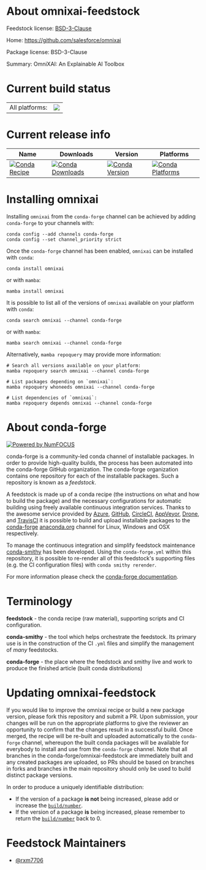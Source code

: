 About omnixai-feedstock
=======================

Feedstock license: [BSD-3-Clause](https://github.com/conda-forge/omnixai-feedstock/blob/main/LICENSE.txt)

Home: https://github.com/salesforce/omnixai

Package license: BSD-3-Clause

Summary: OmniXAI: An Explainable AI Toolbox

Current build status
====================


<table><tr><td>All platforms:</td>
    <td>
      <a href="https://dev.azure.com/conda-forge/feedstock-builds/_build/latest?definitionId=18319&branchName=main">
        <img src="https://dev.azure.com/conda-forge/feedstock-builds/_apis/build/status/omnixai-feedstock?branchName=main">
      </a>
    </td>
  </tr>
</table>

Current release info
====================

| Name | Downloads | Version | Platforms |
| --- | --- | --- | --- |
| [![Conda Recipe](https://img.shields.io/badge/recipe-omnixai-green.svg)](https://anaconda.org/conda-forge/omnixai) | [![Conda Downloads](https://img.shields.io/conda/dn/conda-forge/omnixai.svg)](https://anaconda.org/conda-forge/omnixai) | [![Conda Version](https://img.shields.io/conda/vn/conda-forge/omnixai.svg)](https://anaconda.org/conda-forge/omnixai) | [![Conda Platforms](https://img.shields.io/conda/pn/conda-forge/omnixai.svg)](https://anaconda.org/conda-forge/omnixai) |

Installing omnixai
==================

Installing `omnixai` from the `conda-forge` channel can be achieved by adding `conda-forge` to your channels with:

```
conda config --add channels conda-forge
conda config --set channel_priority strict
```

Once the `conda-forge` channel has been enabled, `omnixai` can be installed with `conda`:

```
conda install omnixai
```

or with `mamba`:

```
mamba install omnixai
```

It is possible to list all of the versions of `omnixai` available on your platform with `conda`:

```
conda search omnixai --channel conda-forge
```

or with `mamba`:

```
mamba search omnixai --channel conda-forge
```

Alternatively, `mamba repoquery` may provide more information:

```
# Search all versions available on your platform:
mamba repoquery search omnixai --channel conda-forge

# List packages depending on `omnixai`:
mamba repoquery whoneeds omnixai --channel conda-forge

# List dependencies of `omnixai`:
mamba repoquery depends omnixai --channel conda-forge
```


About conda-forge
=================

[![Powered by
NumFOCUS](https://img.shields.io/badge/powered%20by-NumFOCUS-orange.svg?style=flat&colorA=E1523D&colorB=007D8A)](https://numfocus.org)

conda-forge is a community-led conda channel of installable packages.
In order to provide high-quality builds, the process has been automated into the
conda-forge GitHub organization. The conda-forge organization contains one repository
for each of the installable packages. Such a repository is known as a *feedstock*.

A feedstock is made up of a conda recipe (the instructions on what and how to build
the package) and the necessary configurations for automatic building using freely
available continuous integration services. Thanks to the awesome service provided by
[Azure](https://azure.microsoft.com/en-us/services/devops/), [GitHub](https://github.com/),
[CircleCI](https://circleci.com/), [AppVeyor](https://www.appveyor.com/),
[Drone](https://cloud.drone.io/welcome), and [TravisCI](https://travis-ci.com/)
it is possible to build and upload installable packages to the
[conda-forge](https://anaconda.org/conda-forge) [anaconda.org](https://anaconda.org/)
channel for Linux, Windows and OSX respectively.

To manage the continuous integration and simplify feedstock maintenance
[conda-smithy](https://github.com/conda-forge/conda-smithy) has been developed.
Using the ``conda-forge.yml`` within this repository, it is possible to re-render all of
this feedstock's supporting files (e.g. the CI configuration files) with ``conda smithy rerender``.

For more information please check the [conda-forge documentation](https://conda-forge.org/docs/).

Terminology
===========

**feedstock** - the conda recipe (raw material), supporting scripts and CI configuration.

**conda-smithy** - the tool which helps orchestrate the feedstock.
                   Its primary use is in the construction of the CI ``.yml`` files
                   and simplify the management of *many* feedstocks.

**conda-forge** - the place where the feedstock and smithy live and work to
                  produce the finished article (built conda distributions)


Updating omnixai-feedstock
==========================

If you would like to improve the omnixai recipe or build a new
package version, please fork this repository and submit a PR. Upon submission,
your changes will be run on the appropriate platforms to give the reviewer an
opportunity to confirm that the changes result in a successful build. Once
merged, the recipe will be re-built and uploaded automatically to the
`conda-forge` channel, whereupon the built conda packages will be available for
everybody to install and use from the `conda-forge` channel.
Note that all branches in the conda-forge/omnixai-feedstock are
immediately built and any created packages are uploaded, so PRs should be based
on branches in forks and branches in the main repository should only be used to
build distinct package versions.

In order to produce a uniquely identifiable distribution:
 * If the version of a package **is not** being increased, please add or increase
   the [``build/number``](https://docs.conda.io/projects/conda-build/en/latest/resources/define-metadata.html#build-number-and-string).
 * If the version of a package **is** being increased, please remember to return
   the [``build/number``](https://docs.conda.io/projects/conda-build/en/latest/resources/define-metadata.html#build-number-and-string)
   back to 0.

Feedstock Maintainers
=====================

* [@rxm7706](https://github.com/rxm7706/)

